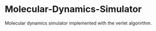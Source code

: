 # Molecular-Dynamics-Simulator
Molecular dynamics simulator implemented with the verlet algorirthm.
